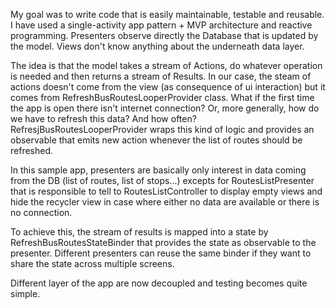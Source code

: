 My goal was to write code that is easily maintainable, testable and reusable.
I have used a single-activity app pattern + MVP architecture and reactive programming.
Presenters observe directly the Database that is updated by the model. Views don't know anything about the underneath data layer.

The idea is that the model takes a stream of Actions, do whatever operation is needed and then returns a stream of Results.
In our case, the steam of actions doesn't come from the view (as consequence of ui interaction) but it comes from RefreshBusRoutesLooperProvider class.
What if the first time the app is open there isn't internet connection? Or, more generally, how do we have to refresh this data? And how often?
RefresjBusRoutesLooperProvider wraps this kind of logic and provides an observable that emits new action whenever the list of routes should be refreshed.

In this sample app, presenters are basically only interest in data coming from the DB (list of routes, list of stops...) excepts for RoutesListPresenter that
is responsible to tell to RoutesListController to display empty views and hide the recycler view in case where either no data are available or there is no connection.

To achieve this, the stream of results is mapped into a state by RefreshBusRoutesStateBinder that provides the state as observable to the presenter.
Different presenters can reuse the same binder if they want to share the state across multiple screens.

Different layer of the app are now decoupled and testing becomes quite simple.